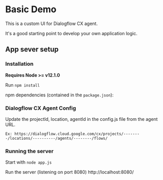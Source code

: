 # Basic Demo

This is a custom UI for Dialogflow CX agent.

It's a good starting point to develop your own application logic.

## App sever setup

### Installation

**Requires Node >= v12.1.0**

Run `npm install`

npm dependencies (contained in the `package.json`):

### Dialogflow CX Agent Config

Update the projectId, location, agentId in the config.js file from the agent URL.

`Ex: https://dialogflow.cloud.google.com/cx/projects/--------/locations/----------/agents/--------/flows/`
 
### Running the server

Start with `node app.js`

Run the server (listening on port 8080)
http://localhost:8080/


